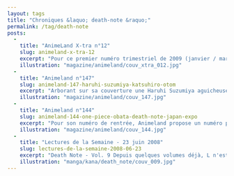 ```yaml
---
layout: tags
title: "Chroniques &laquo; death-note &raquo;"
permalink: /tag/death-note
posts:
  -
    title: "AnimeLand X-tra n°12"
    slug: animeland-x-tra-12
    excerpt: "Pour ce premier numéro trimestriel de 2009 (janvier / mars), l'équipe d'Animeland mise une fois de plus sur \"le cahier qui tue\" avec une imposant article de quatre pages sur Death Note en guise d'introduction.Au programme, vous retrouverez également :- une rencontre avec Miyavi- des chroniques sur Tokyo Babylon, Trinity Blood, Gundam W, D-Gray"
    illustration: "magazine/animeland/couv_xtra_012.jpg"
  -
    title: "Animeland n°147"
    slug: animeland-147-haruhi-suzumiya-katsuhiro-otom
    excerpt: "Arborant sur sa couverture une Haruhi Suzumiya aguicheuse à point en Mère Noël, le numéro 147 d'Animeland est l'occasion pour l'équipe du magazine d'annoncer officiellement le lancement de la nouvelle version du site internet qui sera disponible à compter du 5 décembre.Au sommaire :- Dossier Katsuhiro Ôtomo : d'Akira à Freedom- Début des votes"
    illustration: "magazine/animeland/couv_147.jpg"
  -
    title: "Animeland n°144"
    slug: animeland-144-one-piece-obata-death-note-japan-expo
    excerpt: "Pour son numéro de rentrée, Animeland propose un numéro principalement consacré aux têtes d'affiches croisées à Japan Expo. Les visiteurs du salon ne seront donc pas dépaysés par les sujets présentés. Une \"nouvelle formule\" est également mise en avant mais, comme cela est précisé dans l'éditorial d'Olivier FALLAIX, cela reste très subtil et seuls"
    illustration: "magazine/animeland/couv_144.jpg"
  -
    title: "Lectures de la Semaine - 23 juin 2008"
    slug: lectures-de-la-semaine-2008-06-23
    excerpt: "Death Note - Vol. 9 Depuis quelques volumes déjà, L n'est plus. Light Yagami a dès l'ors pris sa place et livre un combat intellectuel acharné avec ses successeurs : Mello et Near. Alors que les ténors des mafias et le Président des Etats-Unis d'Amérique ont été éliminés par Kira, le pays déclare alors reconnaître l'autorité de ce dieu en devenir"
    illustration: "manga/kana/death_note/couv_009.jpg"
---
```


